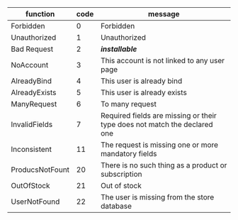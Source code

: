 | function        | code | message                                                                   |
| --------------- | ---- | ------------------------------------------------------------------------- |
| Forbidden       | 0    | Forbidden                                                                 |
| Unauthorized    | 1    | Unauthorized                                                              |
| Bad Request     | 2    | ***installable***                                                         |
| NoAccount       | 3    | This account is not linked to any user page                               |
| AlreadyBind     | 4    | This user is already bind                                                 |
| AlreadyExists   | 5    | This user is already exists                                               |
| ManyRequest     | 6    | To many request                                                           |
| InvalidFields   | 7    | Required fields are missing or their type does not match the declared one |
| Inconsistent    | 11   | The request is missing one or more mandatory fields                       |
| ProducsNotFount | 20   | There is no such thing as a product or subscription                       |
| OutOfStock      | 21   | Out of stock                                                              |
| UserNotFound    | 22   | The user is missing from the store database                               |